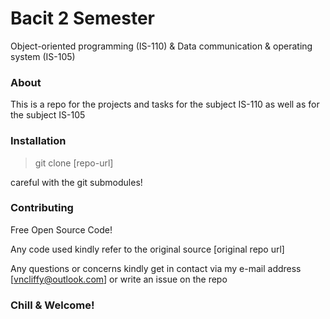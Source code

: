# Bacit 2 Semester

Object-oriented programming (IS-110) & Data communication & operating system (IS-105)

### About

This is a repo for the projects and tasks for the subject IS-110 as well as for the subject IS-105



### Installation


> git clone [repo-url]

careful with the git submodules!


### Contributing

Free Open Source Code!

Any code used kindly refer to the original source [original repo url]

Any questions or concerns kindly get in contact via my e-mail address [vncliffy@outlook.com] or write an issue on the repo

### Chill & Welcome!

